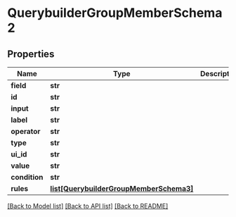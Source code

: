 # QuerybuilderGroupMemberSchema2

## Properties
Name | Type | Description | Notes
------------ | ------------- | ------------- | -------------
**field** | **str** |  | 
**id** | **str** |  | [optional] 
**input** | **str** |  | [optional] 
**label** | **str** |  | [optional] 
**operator** | **str** |  | 
**type** | **str** |  | [optional] 
**ui_id** | **str** |  | [optional] 
**value** | **str** |  | 
**condition** | **str** |  | 
**rules** | [**list[QuerybuilderGroupMemberSchema3]**](QuerybuilderGroupMemberSchema3.md) |  | 

[[Back to Model list]](../README.md#documentation-for-models) [[Back to API list]](../README.md#documentation-for-api-endpoints) [[Back to README]](../README.md)


